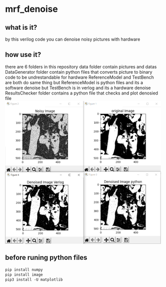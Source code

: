 # mrf_denoise
## what is it?
by this verilog code you can denoise noisy pictures with hardware
## how use it?
there are 6 folders in this repository 
data folder contain pictures and datas
DataGenerator folder contain python files that converts picture to binary code to be undrestandable for hardware
ReferenceModel and TestBench are both do same thing but ReferenceModel is python files and its a software denoise but TestBench is in verlog and its a hardware denoise
ResultsChecker folder contains a python file that checks and plot denosied file
![resultchecker.py](result.png)
## before runing python files
```shell
pip install numpy
pip install image
pip3 install -U matplotlib
```
